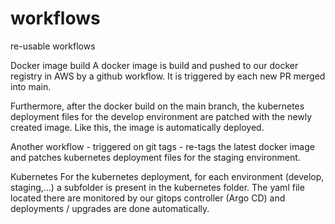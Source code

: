 # workflows
re-usable workflows

Docker image build
A docker image is build and pushed to our docker registry in AWS by a github workflow. It is triggered by each new PR merged into main.

Furthermore, after the docker build on the main branch, the kubernetes deployment files for the develop environment are patched with the newly created image. Like this, the image is automatically deployed.

Another workflow - triggered on git tags - re-tags the latest docker image and patches kubernetes deployment files for the staging environment.

Kubernetes
For the kubernetes deployment, for each environment (develop, staging,...) a subfolder is present in the kubernetes folder. The yaml file located there are monitored by our gitops controller (Argo CD) and deployments / upgrades are done automatically.

